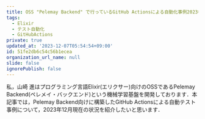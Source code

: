 ```yaml
---
title: OSS "Pelemay Backend" で行っているGitHub Actionsによる自動化事例2023年12月版
tags:
  - Elixir
  - テスト自動化
  - GitHubActions
private: true
updated_at: '2023-12-07T05:54:54+09:00'
id: 51fe2db6c54c56b1ecea
organization_url_name: null
slide: false
ignorePublish: false
---
```

私，山崎 進はプログラミング言語Elixir(エリクサー)向けのOSSであるPelemay Backend(ペレメイ・バックエンド)という機械学習基盤を開発しております．本記事では，Pelemay Backend向けに構築したGitHub Actionsによる自動テスト事例について，2023年12月現在の状況を紹介したいと思います．

